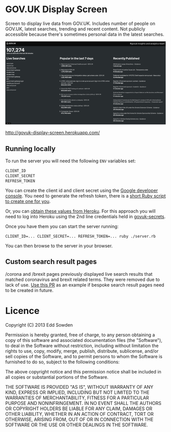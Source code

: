 # GOV.UK Display Screen

Screen to display live data from GOV.UK. Includes number of people on GOV.UK,
latest searches, trending and recent content. Not publicly accessible because
there's sometimes personal data in the latest searches.

![screenshot](docs/screenshot.png)

http://govuk-display-screen.herokuapp.com/

## Running locally

To run the server you will need the following `ENV` variables set:

```
CLIENT_ID
CLIENT_SECRET
REFRESH_TOKEN
```

You can create the client id and client secret using the [Google developer
console][1]. You need to generate the refresh token, there is a [short Ruby
script to create one for you][2].

Or, you can [obtain these values from Heroku][3]. For this approach you will need
to log into Heroku using the 2nd line credentials held in [govuk-secrets][4].

Once you have them you can start the server running:

```
CLIENT_ID=... CLIENT_SECRET=... REFRESH_TOKEN=... ruby ./server.rb
```

You can then browse to the server in your browser.


[1]: https://developer.google.com/console
[2]: https://gist.github.com/edds/9363713
[3]: https://devcenter.heroku.com/articles/config-vars
[4]: https://github.com/alphagov/govuk-secrets/tree/main/pass#usage

## Custom search result pages

/corona and /brexit pages previously displayed live search results that matched coronavirus and brexit related terms.
They were removed due to lack of use. [Use this PR](https://github.com/alphagov/govuk-display-screen/pull/74)
as an example if bespoke search result pages need to be created in future.

# Licence

Copyright (C) 2013 Edd Sowden

Permission is hereby granted, free of charge, to any person obtaining a copy of
this software and associated documentation files (the "Software"), to deal in
the Software without restriction, including without limitation the rights to
use, copy, modify, merge, publish, distribute, sublicense, and/or sell copies
of the Software, and to permit persons to whom the Software is furnished to do
so, subject to the following conditions:

The above copyright notice and this permission notice shall be included in all
copies or substantial portions of the Software.

THE SOFTWARE IS PROVIDED "AS IS", WITHOUT WARRANTY OF ANY KIND, EXPRESS OR
IMPLIED, INCLUDING BUT NOT LIMITED TO THE WARRANTIES OF MERCHANTABILITY,
FITNESS FOR A PARTICULAR PURPOSE AND NONINFRINGEMENT. IN NO EVENT SHALL THE
AUTHORS OR COPYRIGHT HOLDERS BE LIABLE FOR ANY CLAIM, DAMAGES OR OTHER
LIABILITY, WHETHER IN AN ACTION OF CONTRACT, TORT OR OTHERWISE, ARISING FROM,
OUT OF OR IN CONNECTION WITH THE SOFTWARE OR THE USE OR OTHER DEALINGS IN THE
SOFTWARE.
